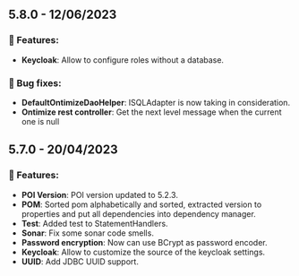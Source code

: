 ## 5.8.0 - 12/06/2023
### 🚀 Features:
* **Keycloak**: Allow to configure roles without a database.
### 🔧 Bug fixes:
* **DefaultOntimizeDaoHelper**: ISQLAdapter is now taking in consideration.
* **Ontimize rest controller**: Get the next level message when the current one is null
## 5.7.0 - 20/04/2023
### 🚀 Features:
* **POI Version**: POI version updated to 5.2.3.
* **POM**: Sorted pom alphabetically and sorted, extracted version to properties and put all dependencies into dependency manager.
* **Test**: Added test to StatementHandlers.
* **Sonar**: Fix some sonar code smells.
* **Password encryption**: Now can use BCrypt as password encoder.
* **Keycloak**: Allow to customize the source of the keycloak settings.
* **UUID**: Add JDBC UUID support.
<!-- ### 🔧 Bug fixes: -->

